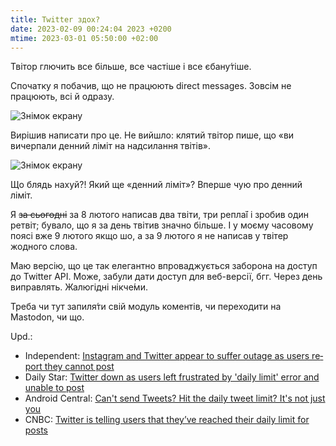 ```yaml
---
title: Twitter здох?
date: 2023-02-09 00:24:04 2023 +0200
mtime: 2023-03-01 05:50:00 +02:00
---
```


Твітор глючить все більше, все частіше і все єбану́тіше.

Спочатку я побачив, що не працюють <span lang="en">direct messages</span>. Зовсім не працюють, всі й одразу.

![Знімок екрану](/uploads/twitter_dead_1.png)

Вирішив написати про це. Не вийшло: клятий твітор пише, що «ви вичерпали денний ліміт на надсилання твітів».

![Знімок екрану](/uploads/twitter_dead_2.png)

Що блядь нахуй?! Який ще «денний ліміт»? Вперше чую про денний ліміт.

Я ~~за сьогодні~~ за 8 лютого написав два твіти, три репла́ї і зробив один ретвіт; бувало, що я за день твітив значно більше. І у моєму часовому поясі вже 9 лютого якщо шо, а за 9 лютого я не написав у твітер жодного слова.

Маю версію, що це так елегантно впроваджується заборона на доступ до Twitter <abbr lang="en">API</abbr>. Може, забули дати доступ для веб-версії, бгг. Через день виправлять. Жалюгідні нікче́ми.

Треба чи тут запиля́ти свій модуль коментів, чи переходити на Mastodon, чи що.

<div lang="en" markdown=1>

Upd.:

 - Independent: [Instagram and Twitter appear to suffer outage as users report they cannot post](https://news.yahoo.com/instagram-twitter-appear-suffer-outage-220102054.html)
 - Daily Star: [Twitter down as users left frustrated by 'daily limit' error and unable to post](https://www.dailystar.co.uk/news/latest-news/breaking-twitter-users-left-frustrated-29169686)
 - Android Central: [Can't send Tweets? Hit the daily tweet limit? It's not just you](https://www.androidcentral.com/apps-software/cant-send-tweets-hit-the-daily-tweet-limit-its-not-just-you)
 - CNBC: [Twitter is telling users that they’ve reached their daily limit for posts](https://www.cnbc.com/2023/02/08/twitter-daily-limit-error-prevents-users-from-posting.html)

 </div>
